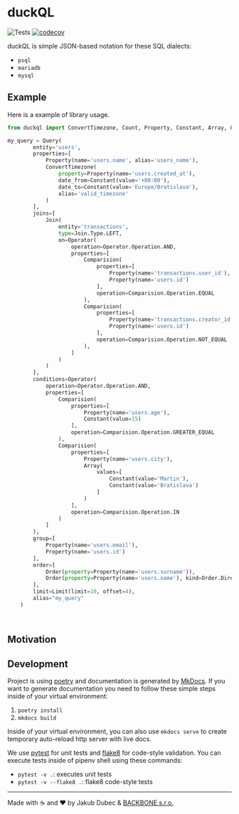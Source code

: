 # duckQL

![Tests](https://github.com/Sibyx/duckql-python/workflows/Tests/badge.svg)
[![codecov](https://codecov.io/gh/Sibyx/duckql-python/branch/master/graph/badge.svg)](https://codecov.io/gh/Sibyx/duckql-python)

duckQL is simple JSON-based notation for these SQL dialects:

- `psql`
- `mariadb`
- `mysql`

## Example

Here is a example of library usage.

```python
from duckql import ConvertTimezone, Count, Property, Constant, Array, Query, Join, Operator, Comparision, Limit, Order

my_query = Query(
        entity='users',
        properties=[
            Property(name='users.name', alias='users_name'),
            ConvertTimezone(
                property=Property(name='users.created_at'),
                date_from=Constant(value='+00:00'),
                date_to=Constant(value='Europe/Bratislava'),
                alias='valid_timezone'
            )
        ],
        joins=[
            Join(
                entity='transactions',
                type=Join.Type.LEFT,
                on=Operator(
                    operation=Operator.Operation.AND,
                    properties=[
                        Comparision(
                            properties=[
                                Property(name='transactions.user_id'),
                                Property(name='users.id')
                            ],
                            operation=Comparision.Operation.EQUAL
                        ),
                        Comparision(
                            properties=[
                                Property(name='transactions.creator_id'),
                                Property(name='users.id')
                            ],
                            operation=Comparision.Operation.NOT_EQUAL
                        ),
                    ]
                )
            )
        ],
        conditions=Operator(
            operation=Operator.Operation.AND,
            properties=[
                Comparision(
                    properties=[
                        Property(name='users.age'),
                        Constant(value=15)
                    ],
                    operation=Comparision.Operation.GREATER_EQUAL
                ),
                Comparision(
                    properties=[
                        Property(name='users.city'),
                        Array(
                            values=[
                                Constant(value='Martin'),
                                Constant(value='Bratislava')
                            ]
                        )
                    ],
                    operation=Comparision.Operation.IN
                )
            ]
        ),
        group=[
            Property(name='users.email'),
            Property(name='users.id')
        ],
        order=[
            Order(property=Property(name='users.surname')),
            Order(property=Property(name='users.name'), kind=Order.Direction.DESC)
        ],
        limit=Limit(limit=10, offset=4),
        alias="my_query"
    )
```

```json

```

```postgresql

```

## Motivation

## Development

Project is using [poetry](https://python-poetry.org/) and documentation is generated by
[MkDocs](https://www.mkdocs.org/). If you want to generate documentation you need to follow these simple steps
inside of your virtual environment:

1. `poetry install`
2. `mkdocs build`

Inside of your virtual environment, you can also use `mkdocs serve` to create temporary auto-reload http server with
live docs.

We use [pytest](https://docs.pytest.org/en/latest/) for unit tests and [flake8](https://flake8.pycqa.org/en/latest/)
for code-style validation. You can execute tests inside of pipenv shell using these commands:

- `pytest -v .`: executes unit tests
- `pytest -v --flake8 .`: flake8 code-style tests

---
Made with ☕️ and ❤️ by Jakub Dubec & [BACKBONE s.r.o.](https://www.backbone.sk/en/)
